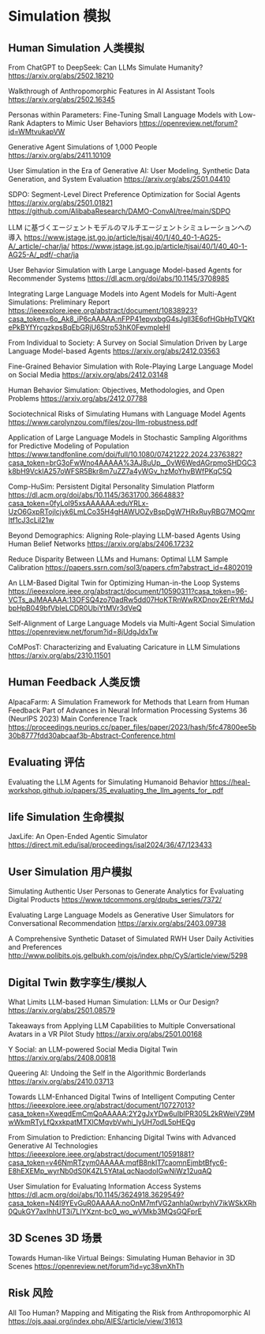 # Simulation 模拟
## Human Simulation 人类模拟

From ChatGPT to DeepSeek: Can LLMs Simulate Humanity?
https://arxiv.org/abs/2502.18210

Walkthrough of Anthropomorphic Features in AI Assistant Tools
https://arxiv.org/abs/2502.16345

Personas within Parameters: Fine-Tuning Small Language Models with Low-Rank Adapters to Mimic User Behaviors
https://openreview.net/forum?id=WMtvukapVW

Generative Agent Simulations of 1,000 People
https://arxiv.org/abs/2411.10109


User Simulation in the Era of Generative AI: User Modeling, Synthetic Data Generation, and System Evaluation
https://arxiv.org/abs/2501.04410

SDPO: Segment-Level Direct Preference Optimization for Social Agents
https://arxiv.org/abs/2501.01821
https://github.com/AlibabaResearch/DAMO-ConvAI/tree/main/SDPO

LLM に基づくエージェントモデルのマルチエージェントシミュレーションへの導入
https://www.jstage.jst.go.jp/article/tjsai/40/1/40_40-1-AG25-A/_article/-char/ja/
https://www.jstage.jst.go.jp/article/tjsai/40/1/40_40-1-AG25-A/_pdf/-char/ja

User Behavior Simulation with Large Language Model-based Agents for Recommender Systems
https://dl.acm.org/doi/abs/10.1145/3708985

Integrating Large Language Models into Agent Models for Multi-Agent Simulations: Preliminary Report
https://ieeexplore.ieee.org/abstract/document/10838923?casa_token=6o_Ak8_iP6cAAAAA:nFPP41epvxbgG4sJgIl3E6ofHGbHpTVQKtePkBYfYrcgzkpsBqEbGRjU6Strp53hK0FevmpleHI


From Individual to Society: A Survey on Social Simulation Driven by Large Language Model-based Agents
https://arxiv.org/abs/2412.03563

Fine-Grained Behavior Simulation with Role-Playing Large Language Model on Social Media
https://arxiv.org/abs/2412.03148

Human Behavior Simulation: Objectives, Methodologies, and Open Problems
https://arxiv.org/abs/2412.07788

Sociotechnical Risks of Simulating Humans with Language Model Agents
https://www.carolynzou.com/files/zou-llm-robustness.pdf

Application of Large Language Models in Stochastic Sampling Algorithms for Predictive Modeling of Population
https://www.tandfonline.com/doi/full/10.1080/07421222.2024.2376382?casa_token=brG3oFwWno4AAAAA%3AJ8uUp__0vW6WedAGrpmoSHDGC3k8bH9VcklA257oWFSR5Bkr8m7uZZ7a4yWGv_hzMoYhyBWfPKqC5Q

Comp-HuSim: Persistent Digital Personality Simulation Platform
https://dl.acm.org/doi/abs/10.1145/3631700.3664883?casa_token=0fyLol95xsAAAAAA:eduYRLx-UzO6GxpRTojlcjyk6LmLCo35H4gHAWUOZvBspDgW7HRxRuyRBG7MOQmrItf1cJ3cLiI21w

Beyond Demographics: Aligning Role-playing LLM-based Agents Using Human Belief Networks
https://arxiv.org/abs/2406.17232

Reduce Disparity Between LLMs and Humans: Optimal LLM Sample Calibration
https://papers.ssrn.com/sol3/papers.cfm?abstract_id=4802019

An LLM-Based Digital Twin for Optimizing Human-in-the Loop Systems
https://ieeexplore.ieee.org/abstract/document/10590311?casa_token=96-VCTs_aJMAAAAA:13OFSQ4zo70adRw5dd07HoKTRnWwRXDnov2ErRYMdJbpHpB049bfVbIeLCDR0UbiYtMVr3dVeQ

Self-Alignment of Large Language Models via Multi-Agent Social Simulation
https://openreview.net/forum?id=8jUdgJdxTw

CoMPosT: Characterizing and Evaluating Caricature in LLM Simulations
https://arxiv.org/abs/2310.11501

## Human Feedback 人类反馈
AlpacaFarm: A Simulation Framework for Methods that Learn from Human Feedback
Part of Advances in Neural Information Processing Systems 36 (NeurIPS 2023) Main Conference Track
https://proceedings.neurips.cc/paper_files/paper/2023/hash/5fc47800ee5b30b8777fdd30abcaaf3b-Abstract-Conference.html

## Evaluating 评估
Evaluating the LLM Agents for Simulating Humanoid Behavior
https://heal-workshop.github.io/papers/35_evaluating_the_llm_agents_for_.pdf

## life Simulation 生命模拟
JaxLife: An Open-Ended Agentic Simulator 
https://direct.mit.edu/isal/proceedings/isal2024/36/47/123433

## User Simulation 用户模拟

Simulating Authentic User Personas to Generate Analytics for Evaluating Digital Products
https://www.tdcommons.org/dpubs_series/7372/

Evaluating Large Language Models as Generative User Simulators for Conversational Recommendation
https://arxiv.org/abs/2403.09738

A Comprehensive Synthetic Dataset of Simulated RWH User Daily Activities and Preferences
http://www.polibits.ojs.gelbukh.com/ojs/index.php/CyS/article/view/5298

## Digital Twin 数字孪生/模拟人
What Limits LLM-based Human Simulation: LLMs or Our Design?
https://arxiv.org/abs/2501.08579

Takeaways from Applying LLM Capabilities to Multiple Conversational Avatars in a VR Pilot Study
https://arxiv.org/abs/2501.00168

Y Social: an LLM-powered Social Media Digital Twin
https://arxiv.org/abs/2408.00818

Queering AI: Undoing the Self in the Algorithmic Borderlands
https://arxiv.org/abs/2410.03713

Towards LLM-Enhanced Digital Twins of Intelligent Computing Center
https://ieeexplore.ieee.org/abstract/document/10727013?casa_token=XweqdEmCmQoAAAAA:2Y2gJxYDw6uIbIPR305L2kRWeiVZ9MwWkmRTyLfQxxkpatMTXlCMqvbVwhi_lyUH7odL5pHEQg

From Simulation to Prediction: Enhancing Digital Twins with Advanced Generative AI Technologies
https://ieeexplore.ieee.org/abstract/document/10591881?casa_token=v46NmRTzym0AAAAA:mqfB8nklT7caomnEjmbtBfyc6-E8hEXEMp_wyrNb0dS0K4ZL5YAtaLqcNaodoIGwNiWz12uqAQ

User Simulation for Evaluating Information Access Systems
https://dl.acm.org/doi/abs/10.1145/3624918.3629549?casa_token=N4I9YEvGuR0AAAAA:noOnM7mfVG2anhIa0wrbyhV7ikWSkXRh0QukGY7axlhhUT3i7LIYXznt-bc0_wo_wVMkb3MQsGQFprE

## 3D Scenes 3D 场景
Towards Human-like Virtual Beings: Simulating Human Behavior in 3D Scenes
https://openreview.net/forum?id=yc38vnXhTh

## Risk 风险
All Too Human? Mapping and Mitigating the Risk from Anthropomorphic AI
https://ojs.aaai.org/index.php/AIES/article/view/31613
